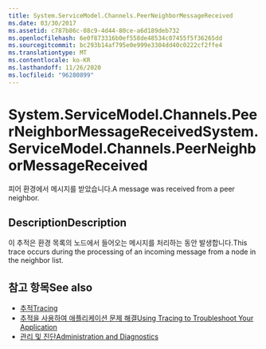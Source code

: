 ```yaml
---
title: System.ServiceModel.Channels.PeerNeighborMessageReceived
ms.date: 03/30/2017
ms.assetid: c787b86c-08c9-4d44-80ce-a6d189deb732
ms.openlocfilehash: 6e0f873316b0ef558de48534c07455f5f36265dd
ms.sourcegitcommit: bc293b14af795e0e999e3304dd40c0222cf2ffe4
ms.translationtype: MT
ms.contentlocale: ko-KR
ms.lasthandoff: 11/26/2020
ms.locfileid: "96280899"
---
```

# <a name="systemservicemodelchannelspeerneighbormessagereceived"></a><span data-ttu-id="4608c-102">System.ServiceModel.Channels.PeerNeighborMessageReceived</span><span class="sxs-lookup"><span data-stu-id="4608c-102">System.ServiceModel.Channels.PeerNeighborMessageReceived</span></span>

<span data-ttu-id="4608c-103">피어 환경에서 메시지를 받았습니다.</span><span class="sxs-lookup"><span data-stu-id="4608c-103">A message was received from a peer neighbor.</span></span>  
  
## <a name="description"></a><span data-ttu-id="4608c-104">Description</span><span class="sxs-lookup"><span data-stu-id="4608c-104">Description</span></span>  

 <span data-ttu-id="4608c-105">이 추적은 환경 목록의 노드에서 들어오는 메시지를 처리하는 동안 발생합니다.</span><span class="sxs-lookup"><span data-stu-id="4608c-105">This trace occurs during the processing of an incoming message from a node in the neighbor list.</span></span>  
  
## <a name="see-also"></a><span data-ttu-id="4608c-106">참고 항목</span><span class="sxs-lookup"><span data-stu-id="4608c-106">See also</span></span>

- [<span data-ttu-id="4608c-107">추적</span><span class="sxs-lookup"><span data-stu-id="4608c-107">Tracing</span></span>](index.md)
- [<span data-ttu-id="4608c-108">추적을 사용하여 애플리케이션 문제 해결</span><span class="sxs-lookup"><span data-stu-id="4608c-108">Using Tracing to Troubleshoot Your Application</span></span>](using-tracing-to-troubleshoot-your-application.md)
- [<span data-ttu-id="4608c-109">관리 및 진단</span><span class="sxs-lookup"><span data-stu-id="4608c-109">Administration and Diagnostics</span></span>](../index.md)
